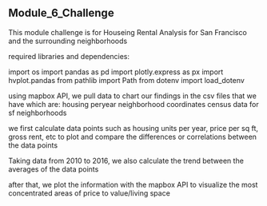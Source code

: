 ## Module_6_Challenge

This module challenge is for Houseing Rental Analysis for San Francisco and the surrounding neighborhoods

required libraries and dependencies:

import os
import pandas as pd
import plotly.express as px
import hvplot.pandas
from pathlib import Path
from dotenv import load_dotenv

using mapbox API, we pull data to chart our findings in the csv files that we have which are:
housing peryear
neighborhood coordinates
census data for sf neighborhoods

we first calculate data points such as housing units per year, price per sq ft, gross rent, etc to plot and compare the differences or correlations between the data points

Taking data from 2010 to 2016, we also calculate the trend between the averages of the data points

after that, we plot the information with the mapbox API to visualize the most concentrated areas of price to value/living space

